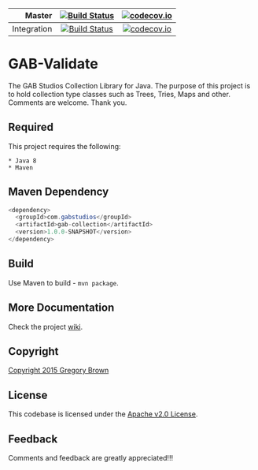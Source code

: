 Master | [![Build Status](https://travis-ci.org/gab-studios/gab-collection.svg?branch=master)](https://travis-ci.org/gab-studios/gab-collection) | [![codecov.io](https://codecov.io/github/gab-studios/gab-collection/coverage.svg?branch=master)](https://codecov.io/github/gab-studios/gab-collection?branch=master)
---: | :---: | :---:
Integration | [![Build Status](https://travis-ci.org/gab-studios/gab-collection.svg?branch=integration)](https://travis-ci.org/gab-studios/gab-collection) | [![codecov.io](https://codecov.io/github/gab-studios/gab-collection/coverage.svg?branch=integration)](https://codecov.io/github/gab-studios/gab-collection?branch=integration)

GAB-Validate
=======

The GAB Studios Collection Library for Java.  The purpose of this project is to hold collection type classes such as Trees, Tries, Maps and other.  Comments are welcome.  Thank you.

Required
---------
This project requires the following: 

    * Java 8
    * Maven

Maven Dependency
---------
```java
<dependency>
  <groupId>com.gabstudios</groupId>
  <artifactId>gab-collection</artifactId>
  <version>1.0.0-SNAPSHOT</version>
</dependency>
```

Build
---------
Use Maven to build - `mvn package`.


More Documentation
------------------
Check the project [wiki].


Copyright
-------
[Copyright 2015 Gregory Brown]


License
-------
This codebase is licensed under the [Apache v2.0 License].


Feedback
---------
Comments and feedback are greatly appreciated!!!


[Copyright 2015 Gregory Brown]: https://github.com/gab-studios/gab-collection/tree/master/COPYRIGHT.txt
[Apache v2.0 License]: https://github.com/gab-studios/gab-collection/tree/master/LICENSE.txt
[wiki]: https://github.com/gab-studios/gab-collection/wiki
[examples]: https://github.com/gab-studios/gab-validate/wiki/Examples
